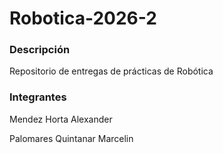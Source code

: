 # Robotica-2026-2
### Descripción
Repositorio de entregas de prácticas de Robótica
### Integrantes 
Mendez Horta Alexander 

Palomares Quintanar Marcelin
